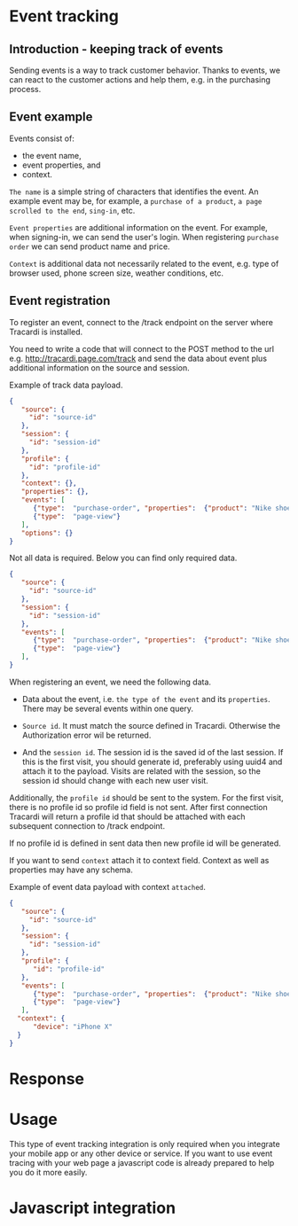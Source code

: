 # Event tracking

## Introduction - keeping track of events

Sending events is a way to track customer behavior. Thanks to events, we can react to the 
customer actions and help them, e.g. in the purchasing process.

## Event example

Events consist of: 

* the event name, 
* event properties, and 
* context.

`The name` is a simple string of characters that identifies the event. An example event may be, 
for example, a `purchase of a product`, `a page scrolled to the end`, `sing-in`, etc.

`Event properties` are additional information on the event. For example, when signing-in, we can send the 
user's login. When registering `purchase order` we can send product name and price. 

`Context` is additional data not necessarily related to the event, e.g. type of browser used, 
phone screen size, weather conditions, etc.

## Event registration

To register an event, connect to the /track endpoint on the server where Tracardi is installed.

You need to write a code that will connect to the POST method to the url e.g. 
http://tracardi.page.com/track and send the data about event plus additional information 
on the source and session.

Example of track data payload.

```json
{
   "source": {
     "id": "source-id"
   },
   "session": {
     "id": "session-id"
   },
   "profile": {
     "id": "profile-id"
   },
   "context": {},
   "properties": {},
   "events": [
      {"type":  "purchase-order", "properties":  {"product": "Nike shoes", "quantity": 1}},
      {"type":  "page-view"}
   ],
   "options": {}
} 
```

Not all data is required. Below you can find only required data.

```json
{
   "source": {
     "id": "source-id"
   },
   "session": {
     "id": "session-id"
   },
   "events": [
      {"type":  "purchase-order", "properties":  {"product": "Nike shoes", "quantity": 1}},
      {"type":  "page-view"}
   ],
} 
```

When registering an event, we need the following data.

* Data about the event, i.e. `the type of the event` and its `properties`. There may be several events within one query.

* `Source id`. It must match the source defined in Tracardi. Otherwise the Authorization error wil be returned. 

* And the `session id`. The session id is the saved id of the last session. If this is the first visit, you should generate id, preferably using uuid4 and attach it to the payload. Visits are related with the session, so the session id should change with each new user visit.

Additionally, the `profile id` should be sent to the system. 
For the first visit, there is no profile id so profile id field is not sent. After first connection
Tracardi will return a profile id that should be attached with each subsequent connection to /track endpoint.

If no profile id is defined in sent data then new profile id will be generated. 

If you want to send `context` attach it to context field. Context as well as properties 
may have any schema. 

Example of event data payload with context `attached`.

```json
{
   "source": {
     "id": "source-id"
   },
   "session": {
     "id": "session-id"
   },
   "profile": {
      "id": "profile-id"
   },
   "events": [
      {"type":  "purchase-order", "properties":  {"product": "Nike shoes", "quantity": 1}},
      {"type":  "page-view"}
   ],
  "context": {
      "device": "iPhone X"
  }   
} 
```

# Response


# Usage

This type of event tracking integration is only required when you integrate your mobile app or any other 
device or service. If you want to use event tracing with your web page a javascript code is already prepared 
to help you do it more easily. 

# Javascript integration



